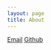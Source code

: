 ```yaml
---
layout: page
title: About
---
```




[Email](mailto:l2nak87@gmail.com)
[Github](https://github.com/vigil2)

